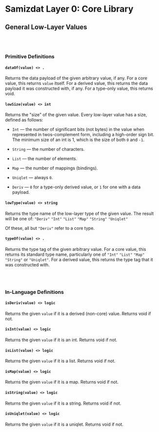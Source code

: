 Samizdat Layer 0: Core Library
==============================

General Low-Layer Values
------------------------

<br><br>
### Primitive Definitions

#### `dataOf(value) <> .`

Returns the data payload of the given arbitrary value, if any.
For a core value, this returns `value` itself. For a derived value, this
returns the data payload it was constructed with, if any. For a
type-only value, this returns void.

#### `lowSize(value) <> int`

Returns the "size" of the given value. Every low-layer value has
a size, defined as follows:

* `Int` &mdash; the number of significant bits (not bytes) in
  the value when represented in twos-complement form, including a
  high-order sign bit. The minimum size of an int is 1, which
  is the size of both `0` and `-1`.

* `String` &mdash; the number of characters.

* `List` &mdash; the number of elements.

* `Map` &mdash; the number of mappings (bindings).

* `Uniqlet` &mdash; always `0`.

* `Deriv` &mdash; `0` for a type-only derived value, or `1` for one
  with a data payload.

#### `lowType(value) <> string`

Returns the type name of the low-layer type of the given value. The
result will be one of: `"Deriv"` `"Int"` `"List"` `"Map"` `"String"`
`"Uniqlet"`

Of these, all but `"Deriv"` refer to a core type.

#### `typeOf(value) <> .`

Returns the type tag of the given arbitrary value. For a core value,
this returns its standard type name, particularly one of
`"Int"` `"List"` `"Map"` `"String"` or `"Uniqlet"`. For a derived
value, this returns the type tag that it was constructed with.


<br><br>
### In-Language Definitions

#### `isDeriv(value) <> logic`

Returns the given `value` if it is a derived (non-core) value.
Returns void if not.

#### `isInt(value) <> logic`

Returns the given `value` if it is an int. Returns void if not.

#### `isList(value) <> logic`

Returns the given `value` if it is a list. Returns void if not.

#### `isMap(value) <> logic`

Returns the given `value` if it is a map. Returns void if not.

#### `isString(value) <> logic`

Returns the given `value` if it is a string. Returns void if not.

#### `isUniqlet(value) <> logic`

Returns the given `value` if it is a uniqlet. Returns void if not.
